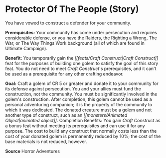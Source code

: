﻿---
cssclass: [feats]

---
# Protector Of The People (Story)

You have vowed to construct a defender for your community.

**Prerequisites:** Your community has come under persecution and requires considerable defense, or you have the Raiders, the Righting a Wrong, The War, or The Way Things Work background (all of which are found in Ultimate Campaign).

**Benefit:** You temporarily gain the _[[feats/Craft Construct|Craft Construct]]_ feat for the purposes of building one golem to satisfy the goal of this story feat. You do not need to meet _Craft Construct_'s prerequisites, and it can't be used as a prerequisite for any other crafting endeavor.

**Goal:** Craft a golem of CR 5 or greater and donate it to your community for its defense against persecution. You and your allies must fund the construction, not the community. You must be significantly involved in the golem's construction. After completion, this golem cannot be used as a personal adventuring companion; it is the property of the community to which it was dedicated. The donated creature must be a golem and not another type of construct, such as an _[[monsters/Animated Object|animated object]]_. Completion Benefits: You gain _Craft Construct_ as a bonus feat without meeting its prerequisites and can use it for any purpose. The cost to build any construct that normally costs less than the cost of your donated golem is permanently reduced by 10%; the cost of the base materials is not reduced, however.

**Source** Horror Adventures